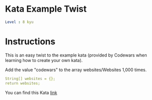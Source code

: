 # Kata Example Twist

```yaml
Level : 8 kyu
```

# Instructions

This is an easy twist to the example kata (provided by Codewars when learning how to create your own kata).

Add the value "codewars" to the array websites/Websites 1,000 times.

```yaml
String[] websites = {};
return websites;
```

You can find this Kata [link](https://www.codewars.com/kata/525c1a07bb6dda6944000031/train/java)